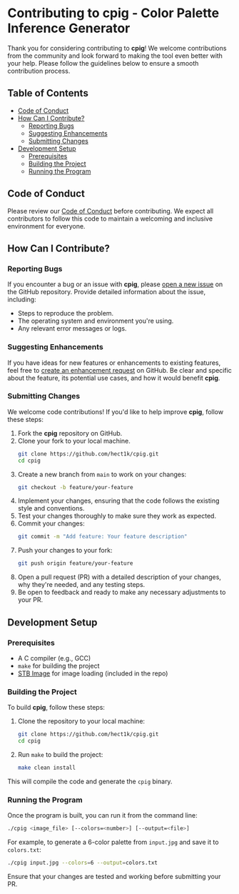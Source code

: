 # Contributing to cpig - Color Palette Inference Generator

Thank you for considering contributing to **cpig**! We welcome contributions from the community and look forward to making the tool even better with your help. Please follow the guidelines below to ensure a smooth contribution process.

## Table of Contents

- [Code of Conduct](#code-of-conduct)
- [How Can I Contribute?](#how-can-i-contribute)
  - [Reporting Bugs](#reporting-bugs)
  - [Suggesting Enhancements](#suggesting-enhancements)
  - [Submitting Changes](#submitting-changes)
- [Development Setup](#development-setup)
  - [Prerequisites](#prerequisites)
  - [Building the Project](#building-the-project)
  - [Running the Program](#running-the-program)

## Code of Conduct

Please review our [Code of Conduct](CODE_OF_CONDUCT.md) before contributing. We expect all contributors to follow this code to maintain a welcoming and inclusive environment for everyone.

## How Can I Contribute?

### Reporting Bugs

If you encounter a bug or an issue with **cpig**, please [open a new issue](https://github.com/hect1k/cpig/issues/new) on the GitHub repository. Provide detailed information about the issue, including:

- Steps to reproduce the problem.
- The operating system and environment you're using.
- Any relevant error messages or logs.

### Suggesting Enhancements

If you have ideas for new features or enhancements to existing features, feel free to [create an enhancement request](https://github.com/hect1k/cpig/issues/new) on GitHub. Be clear and specific about the feature, its potential use cases, and how it would benefit **cpig**.

### Submitting Changes

We welcome code contributions! If you'd like to help improve **cpig**, follow these steps:

1. Fork the **cpig** repository on GitHub.
2. Clone your fork to your local machine.
   ```bash
   git clone https://github.com/hect1k/cpig.git
   cd cpig
   ```
3. Create a new branch from `main` to work on your changes:
   ```bash
   git checkout -b feature/your-feature
   ```
4. Implement your changes, ensuring that the code follows the existing style and conventions.
5. Test your changes thoroughly to make sure they work as expected.
6. Commit your changes:
   ```bash
   git commit -m "Add feature: Your feature description"
   ```
7. Push your changes to your fork:
   ```bash
   git push origin feature/your-feature
   ```
8. Open a pull request (PR) with a detailed description of your changes, why they're needed, and any testing steps.
9. Be open to feedback and ready to make any necessary adjustments to your PR.

## Development Setup

### Prerequisites

- A C compiler (e.g., GCC)
- `make` for building the project
- [STB Image](https://github.com/nothings/stb) for image loading (included in the repo)

### Building the Project

To build **cpig**, follow these steps:

1. Clone the repository to your local machine:

   ```bash
   git clone https://github.com/hect1k/cpig.git
   cd cpig
   ```

2. Run `make` to build the project:
   ```bash
   make clean install
   ```

This will compile the code and generate the `cpig` binary.

### Running the Program

Once the program is built, you can run it from the command line:

```bash
./cpig <image_file> [--colors=<number>] [--output=<file>]
```

For example, to generate a 6-color palette from `input.jpg` and save it to `colors.txt`:

```bash
./cpig input.jpg --colors=6 --output=colors.txt
```

Ensure that your changes are tested and working before submitting your PR.

